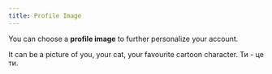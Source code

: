 ```yaml
---
title: Profile Image
---
```


You can choose a **profile image** to further personalize your account.

It can be a picture of you, your cat, your favourite cartoon character. Ти - це ти.

